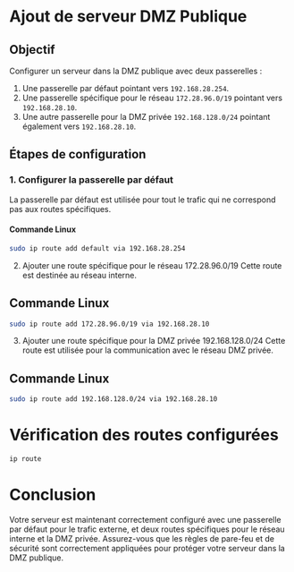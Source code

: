 # Ajout de serveur DMZ Publique

## Objectif
Configurer un serveur dans la DMZ publique avec deux passerelles : 
1. Une passerelle par défaut pointant vers `192.168.28.254`.
2. Une passerelle spécifique pour le réseau `172.28.96.0/19` pointant vers `192.168.28.10`.
3. Une autre passerelle pour la DMZ privée `192.168.128.0/24` pointant également vers `192.168.28.10`.

## Étapes de configuration

### 1. Configurer la passerelle par défaut
La passerelle par défaut est utilisée pour tout le trafic qui ne correspond pas aux routes spécifiques.

#### Commande Linux
```bash
sudo ip route add default via 192.168.28.254
```

2. Ajouter une route spécifique pour le réseau 172.28.96.0/19
Cette route est destinée au réseau interne.

## Commande Linux
```bash
sudo ip route add 172.28.96.0/19 via 192.168.28.10
```

3. Ajouter une route spécifique pour la DMZ privée 192.168.128.0/24
Cette route est utilisée pour la communication avec le réseau DMZ privée.

## Commande Linux
```bash
sudo ip route add 192.168.128.0/24 via 192.168.28.10
```

# Vérification des routes configurées

```bash
ip route
```

# Conclusion
Votre serveur est maintenant correctement configuré avec une passerelle par défaut pour le trafic externe, et deux routes spécifiques pour le réseau interne et la DMZ privée. Assurez-vous que les règles de pare-feu et de sécurité sont correctement appliquées pour protéger votre serveur dans la DMZ publique.